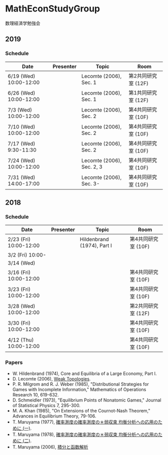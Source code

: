 # MathEconStudyGroup
数理経済学勉強会

## 2019

### Schedule

| Date                    | Presenter | Topic                      | Room              |
| ----------------------- | --------- | -------------------------- | ----------------- |
| 6/19 (Wed) 10:00-12:00  |           | Lecomte (2006), Sec. 1     | 第2共同研究室 (12F) |
| 6/26 (Wed) 10:00-12:00  |           | Lecomte (2006), Sec. 1     | 第1共同研究室 (12F) |
| 7/3  (Wed) 10:00-12:00  |           | Lecomte (2006), Sec. 2     | 第4共同研究室 (10F) |
| 7/10 (Wed) 10:00-12:00  |           | Lecomte (2006), Sec. 2     | 第4共同研究室 (10F) |
| 7/17 (Wed)  9:30-11:30  |           | Lecomte (2006), Sec. 2     | 第4共同研究室 (10F) |
| 7/24 (Wed) 10:00-12:00  |           | Lecomte (2006), Sec. 2, 3  | 第4共同研究室 (10F) |
| 7/31 (Wed) 14:00-17:00  |           | Lecomte (2006), Sec. 3-    | 第4共同研究室 (10F) |

## 2018

### Schedule

| Date                    | Presenter | Topic                      | Room              |
| ----------------------- | --------- | -------------------------- | ----------------- |
| 2/23 (Fri) 10:00-12:00  |           | Hildenbrand (1974), Part I | 第4共同研究室 (10F) |
| 3/2 (Fri) 10:00-        |           |                            |                   |
| 3/14 (Wed)              |           |                            |                   |
| 3/16 (Fri) 10:00-12:00  |           |                            | 第4共同研究室 (10F) |
| 3/23 (Fri) 10:00-12:00  |           |                            | 第4共同研究室 (10F) |
| 3/28 (Wed) 10:00-12:00  |           |                            | 第2共同研究室 (12F) |
| 3/30 (Fri) 10:00-12:00  |           |                            | 第4共同研究室 (10F) |
| 4/12 (Thu) 10:00-12:00  |           |                            | 第4共同研究室 (10F) |

### Papers

* W. Hildenbrand (1974),
  Core and Equilibria of a Large Economy, Part I.
* D. Lecomte (2006),
  [Weak Topologies](https://perso.crans.org/lecomte/Math/WeakTopologies.pdf).
* P. R. Milgrom and R. J. Weber (1985),
  "Distributional Strategies for Games with Incomplete Information,"
  Mathematics of Operations Research 10, 619-632.
* D. Schmeidler (1973),
  "Equilibrium Points of Nonatomic Games,"
  Journal of Statistical Physics 7, 295-300.
* M. A. Khan (1985),
  "On Extensions of the Cournot-Nash Theorem,"
  Advances in Equilibrium Theory, 79-106.
* T. Maruyama (1977),
  [確率測度の確率測度の＊弱収束  均衡分析への応用のために (一)](https://core.ac.uk/download/pdf/145720102.pdf).
* T. Maruyama (1978),
  [確率測度の確率測度の＊弱収束  均衡分析への応用のために (二)](http://koara.lib.keio.ac.jp/xoonips/modules/xoonips/download.php/AN00234610-19780201-0045.pdf?file_id=78117).
* T. Maruyama (2006),
  [積分と函数解析](http://www.yurinsha.com/springertyo/4-431-71187-2.htm)
